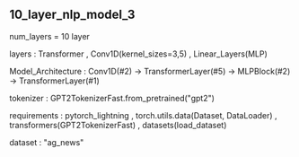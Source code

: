 ## 10_layer_nlp_model_3

num_layers = 10 layer

layers : Transformer , Conv1D(kernel_sizes=3,5) , Linear_Layers(MLP)

Model_Architecture : Conv1D(#2) -> TransformerLayer(#5) -> MLPBlock(#2) -> TransformerLayer(#1)

tokenizer : GPT2TokenizerFast.from_pretrained("gpt2")

requirements : pytorch_lightning , torch.utils.data(Dataset, DataLoader) , transformers(GPT2TokenizerFast) , datasets(load_dataset)

dataset : "ag_news"
